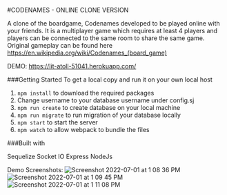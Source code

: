 #CODENAMES - ONLINE CLONE VERSION

A clone of the boardgame, Codenames developed to be played online with your friends. It is a multiplayer game which requires at least 4 players and players can be connected to the same room to share the same game. Original gameplay can be found here https://en.wikipedia.org/wiki/Codenames_(board_game)

DEMO: https://lit-atoll-51041.herokuapp.com/

###Getting Started 
To get a local copy and run it on your own local host 
1. `npm install` to download the required packages 
2. Change username to your database username under config.sj
3. `npm run create` to create database on your local machine 
4. `npm run migrate` to run migration of your database locally
5. `npm start` to start the server 
6. `npm watch` to allow webpack to bundle the files 

###Built with 

Sequelize 
Socket IO 
Express
NodeJs 

Demo Screenshots: 
![Screenshot 2022-07-01 at 1 08 36 PM](https://user-images.githubusercontent.com/94110588/176827752-376f49d4-ceee-4882-8c93-39df367e53b6.png)
![Screenshot 2022-07-01 at 1 09 45 PM](https://user-images.githubusercontent.com/94110588/176827987-96bc1ff0-2e40-442f-afd1-1147197f3916.png)
![Screenshot 2022-07-01 at 1 11 08 PM](https://user-images.githubusercontent.com/94110588/176827995-9937476a-6f8b-44e5-b2fd-5c7c18ebab66.png)

